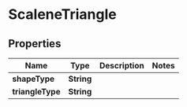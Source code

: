 

# ScaleneTriangle


## Properties

Name | Type | Description | Notes
------------ | ------------- | ------------- | -------------
**shapeType** | **String** |  | 
**triangleType** | **String** |  | 




